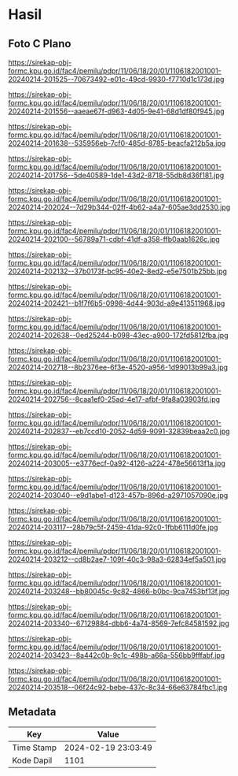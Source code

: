 # Hasil

## Foto C Plano

https://sirekap-obj-formc.kpu.go.id/fac4/pemilu/pdpr/11/06/18/20/01/1106182001001-20240214-201525--70673492-e01c-49cd-9930-f7710d1c173d.jpg

https://sirekap-obj-formc.kpu.go.id/fac4/pemilu/pdpr/11/06/18/20/01/1106182001001-20240214-201556--aaeae67f-d963-4d05-9e41-68d1df80f945.jpg

https://sirekap-obj-formc.kpu.go.id/fac4/pemilu/pdpr/11/06/18/20/01/1106182001001-20240214-201638--535956eb-7cf0-485d-8785-beacfa212b5a.jpg

https://sirekap-obj-formc.kpu.go.id/fac4/pemilu/pdpr/11/06/18/20/01/1106182001001-20240214-201756--5de40589-1de1-43d2-8718-55db8d36f181.jpg

https://sirekap-obj-formc.kpu.go.id/fac4/pemilu/pdpr/11/06/18/20/01/1106182001001-20240214-202024--7d29b344-02ff-4b62-a4a7-605ae3dd2530.jpg

https://sirekap-obj-formc.kpu.go.id/fac4/pemilu/pdpr/11/06/18/20/01/1106182001001-20240214-202100--56789a71-cdbf-41df-a358-ffb0aab1626c.jpg

https://sirekap-obj-formc.kpu.go.id/fac4/pemilu/pdpr/11/06/18/20/01/1106182001001-20240214-202132--37b0173f-bc95-40e2-8ed2-e5e7501b25bb.jpg

https://sirekap-obj-formc.kpu.go.id/fac4/pemilu/pdpr/11/06/18/20/01/1106182001001-20240214-202421--b1f7f6b5-0998-4d44-903d-a9e413511968.jpg

https://sirekap-obj-formc.kpu.go.id/fac4/pemilu/pdpr/11/06/18/20/01/1106182001001-20240214-202638--0ed25244-b098-43ec-a900-172fd5812fba.jpg

https://sirekap-obj-formc.kpu.go.id/fac4/pemilu/pdpr/11/06/18/20/01/1106182001001-20240214-202718--8b2376ee-6f3e-4520-a956-1d99013b99a3.jpg

https://sirekap-obj-formc.kpu.go.id/fac4/pemilu/pdpr/11/06/18/20/01/1106182001001-20240214-202756--8caa1ef0-25ad-4e17-afbf-9fa8a03903fd.jpg

https://sirekap-obj-formc.kpu.go.id/fac4/pemilu/pdpr/11/06/18/20/01/1106182001001-20240214-202837--eb7ccd10-2052-4d59-9091-32839beaa2c0.jpg

https://sirekap-obj-formc.kpu.go.id/fac4/pemilu/pdpr/11/06/18/20/01/1106182001001-20240214-203005--e3776ecf-0a92-4126-a224-478e56613f1a.jpg

https://sirekap-obj-formc.kpu.go.id/fac4/pemilu/pdpr/11/06/18/20/01/1106182001001-20240214-203040--e9d1abe1-d123-457b-896d-a2971057090e.jpg

https://sirekap-obj-formc.kpu.go.id/fac4/pemilu/pdpr/11/06/18/20/01/1106182001001-20240214-203117--28b79c5f-2459-41da-92c0-1fbb6111d0fe.jpg

https://sirekap-obj-formc.kpu.go.id/fac4/pemilu/pdpr/11/06/18/20/01/1106182001001-20240214-203212--cd8b2ae7-109f-40c3-98a3-62834ef5a501.jpg

https://sirekap-obj-formc.kpu.go.id/fac4/pemilu/pdpr/11/06/18/20/01/1106182001001-20240214-203248--bb80045c-9c82-4866-b0bc-9ca7453bf13f.jpg

https://sirekap-obj-formc.kpu.go.id/fac4/pemilu/pdpr/11/06/18/20/01/1106182001001-20240214-203340--67129884-dbb6-4a74-8569-7efc84581592.jpg

https://sirekap-obj-formc.kpu.go.id/fac4/pemilu/pdpr/11/06/18/20/01/1106182001001-20240214-203423--8a442c0b-9c1c-498b-a66a-556bb9fffabf.jpg

https://sirekap-obj-formc.kpu.go.id/fac4/pemilu/pdpr/11/06/18/20/01/1106182001001-20240214-203518--06f24c92-bebe-437c-8c34-66e63784fbc1.jpg


## Metadata

| Key        | Value               |
| ---------- | ------------------- |
| Time Stamp | 2024-02-19 23:03:49 |
| Kode Dapil | 1101                |



